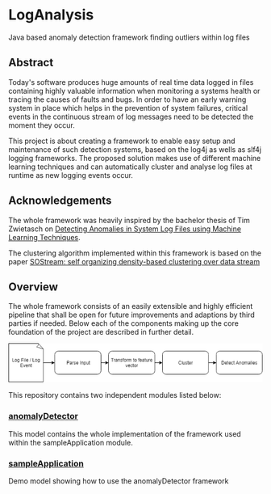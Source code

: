 # LogAnalysis

Java based anomaly detection framework finding outliers within log files 

## Abstract
Today's software produces huge amounts of real time data logged in files containing highly 
valuable information when monitoring a systems health or tracing the causes of faults and bugs. 
In order to have an early warning system in place which helps in the prevention of system failures, critical events in the 
continuous stream of log messages need to be detected the moment they occur. 

This project is about creating a framework to enable easy setup and maintenance of such detection systems, 
based on the log4j as wells as slf4j logging frameworks. The proposed solution makes use of different machine 
learning techniques and can automatically cluster and analyse log files at runtime as new logging events occur.

## Acknowledgements

The whole framework was heavily inspired by the bachelor thesis of Tim Zwietasch on
[Detecting Anomalies in System Log Files using Machine Learning Techniques](ftp://ftp.informatik.uni-stuttgart.de/pub/library/medoc.ustuttgart_fi/BCLR-0148/BCLR-0148.pdf).

The clustering algorithm implemented within this framework is based on the paper 
[SOStream: self organizing density-based clustering over data stream](https://dl.acm.org/citation.cfm?id=2358881)

## Overview

The whole framework consists of an easily extensible and highly efficient pipeline that shall be open for future 
improvements and adaptions by third parties if needed. Below each of the components making up the core foundation 
of the project are described in further detail.

![Alt text](https://github.com/LGrege/LogAnalysis/blob/master/documentation/images/overview.png?raw=true "Title")

This repository contains two independent modules listed below:

### [anomalyDetector](anomalyDetector/README.md)

This model contains the whole implementation of the framework used within the sampleApplication module.


### [sampleApplication](sampleApplication/README.md)

Demo model showing how to use the anomalyDetector framework
